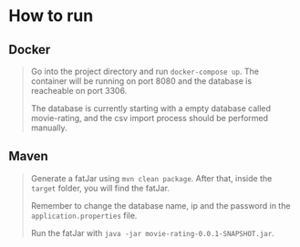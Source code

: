 # How to run
## Docker
> Go into the project directory and run `docker-compose up`. The container will be running on port 8080 and the database is reacheable on port 3306.
> 
> The database is currently starting with a empty database called movie-rating, and the csv import process should be performed manually.

## Maven
> Generate a fatJar using `mvn clean package`. After that, inside the `target` folder, you will find the fatJar.
> 
> Remember to change the database name, ip and the password in the `application.properties` file.
> 
> Run the fatJar with `java -jar movie-rating-0.0.1-SNAPSHOT.jar`.
